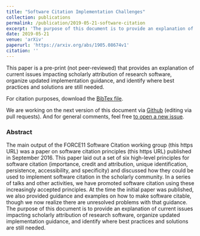 ```yaml
---
title: "Software Citation Implementation Challenges"
collection: publications
permalink: /publication/2019-05-21-software-citation
excerpt: 'The purpose of this document is to provide an explanation of current issues impacting scholarly attribution of research software, organize updated implementation guidance, and identify where best practices and solutions are still needed. '
date: 2019-05-21
venue: 'arXiv'
paperurl: 'https://arxiv.org/abs/1905.08674v1'
citation: ''
---
```


This paper is a pre-print (not peer-reviewed) that provides an explanation of current issues impacting scholarly attribution of research software, organize updated implementation guidance, and identify where best practices and solutions are still needed.

For citation purposes, download the [BibTex file](https://agbeltran.github.io/publications/bibtex/2019-05-21-software-citation.bib).

We are working on the next version of this document via [Github](https://github.com/force11/force11-sciwg/blob/master/Challenges/readme.md) (editing via pull requests). And for general comments, feel free [to open a new issue](https://github.com/force11/force11-sciwg/issues).



### Abstract

The main output of the FORCE11 Software Citation working group (this https URL) was a paper on software citation principles (this https URL) published in September 2016. This paper laid out a set of six high-level principles for software citation (importance, credit and attribution, unique identification, persistence, accessibility, and specificity) and discussed how they could be used to implement software citation in the scholarly community. In a series of talks and other activities, we have promoted software citation using these increasingly accepted principles. At the time the initial paper was published, we also provided guidance and examples on how to make software citable, though we now realize there are unresolved problems with that guidance. The purpose of this document is to provide an explanation of current issues impacting scholarly attribution of research software, organize updated implementation guidance, and identify where best practices and solutions are still needed. 